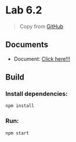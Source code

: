 # Lab 6.2
> Copy from [GitHub](https://github.com/sahoochinmay/quiz-app)

## Documents
- Document: [Click here!!!](Lab6_About_Redux_Redux_Thunk_Redux_Toolkit.docx.pdf)

## Build
### Install dependencies:
```bash
npm install
```
### Run:
```bash
npm start
```
